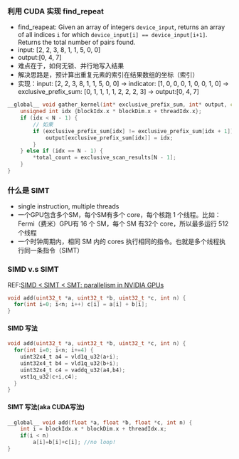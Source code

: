 ### 利用 CUDA 实现 find_repeat
- find_reapeat: Given an array of integers `device_input`, returns an array of all indices `i` for which `device_input[i] == device_input[i+1]`. Returns the total number of pairs found.
- input: [2, 2, 3, 8, 1, 1, 5, 0, 0]
- output:[0, 4, 7]
- 难点在于，如何无锁、并行地写入结果
- 解决思路是，预计算出重复元素的索引在结果数组的坐标（索引）
- 实现：input: [2, 2, 3, 8, 1, 1, 5, 0, 0] -> indicator: [1, 0, 0, 0, 1, 0, 0, 1, 0] -> exclusive_prefix_sum: [0, 1, 1, 1, 1, 2, 2, 2, 3] -> output:[0, 4, 7]
```cpp
__global__ void gather_kernel(int* exclusive_prefix_sum, int* output, const int N, int* total_count) {
    unsigned int idx {blockIdx.x * blockDim.x + threadIdx.x};
    if (idx < N - 1) {
        // 如果
        if (exclusive_prefix_sum[idx] != exclusive_prefix_sum[idx + 1]) {
            output[exclusive_prefix_sum[idx]] = idx;
        }
    } else if (idx == N - 1) {
        *total_count = exclusive_scan_results[N - 1];
    }
}
```
### 什么是 SIMT
- single instruction, multiple threads
- 一个GPU包含多个SM，每个SM有多个 core，每个核跑 1 个线程。比如：Fermi（费米）GPU有 16 个 SM，每个 SM 有32个 core，所以最多运行 512 个线程
- 一个时钟周期内，相同 SM 内的 cores 执行相同的指令。也就是多个线程执行同一条指令（SIMT）

### SIMD v.s SIMT
REF:[SIMD < SIMT < SMT: parallelism in NVIDIA GPUs](https://yosefk.com/blog/simd-simt-smt-parallelism-in-nvidia-gpus.html)
```C
void add(uint32_t *a, uint32_t *b, uint32_t *c, int n) {
  for(int i=0; i<n; i++) c[i] = a[i] + b[i];
}
```
#### SIMD 写法
```C
void add(uint32_t *a, uint32_t *b, uint32_t *c, int n) {
  for(int i=0; i<n; i+=4) {
    uint32x4_t a4 = vld1q_u32(a+i);
    uint32x4_t b4 = vld1q_u32(b+i);
    uint32x4_t c4 = vaddq_u32(a4,b4);
    vst1q_u32(c+i,c4);
  }
}
```
#### SIMT 写法(aka CUDA写法)
```C
__global__ void add(float *a, float *b, float *c, int n) {
    int i = blockIdx.x * blockDim.x + threadIdx.x;
    if(i < n)
        a[i]=b[i]+c[i]; //no loop!
}
```
